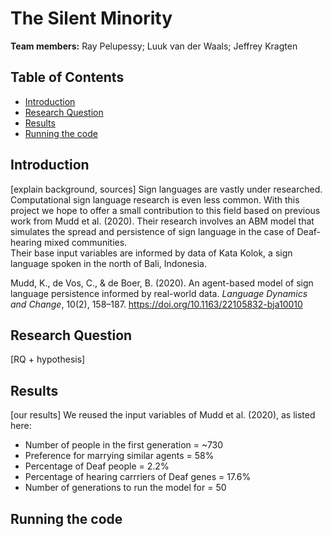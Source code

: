 # The Silent Minority
<b>Team members:</b> Ray Pelupessy; Luuk van der Waals; Jeffrey Kragten<br>

## Table of Contents
* [Introduction](#introduction)
* [Research Question](#research-question)
* [Results](#results)
* [Running the code](#running-the-code)

## Introduction
[explain background, sources]
Sign languages are vastly under researched. Computational sign language research is even less common. With this project we hope to offer a small contribution to this field based on previous work from Mudd et al. (2020). Their research involves an ABM model that simulates the spread and persistence of sign language in the case of Deaf-hearing mixed communities.</br>
Their base input variables are informed by data of Kata Kolok, a sign language spoken in the north of Bali, Indonesia. 

Mudd, K., de Vos, C., & de Boer, B. (2020). An agent-based model of sign language persistence informed by real-world data.
<i>Language Dynamics and Change</i>, 10(2), 158–187. https://doi.org/10.1163/22105832-bja10010 </br>

## Research Question
[RQ + hypothesis]

## Results
[our results]
We reused the input variables of Mudd et al. (2020), as listed here:</br>
* Number of people in the first generation = ~730
* Preference for marrying similar agents = 58%
* Percentage of Deaf people = 2.2%
* Percentage of hearing carrriers of Deaf genes = 17.6%
* Number of generations to run the model for = 50

## Running the code